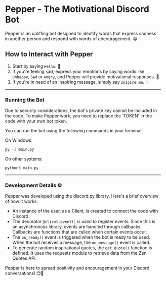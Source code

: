# Pepper - The Motivational Discord Bot

Pepper is an uplifting bot designed to identify words that express sadness in another person and respond with words of encouragement. 😁

## How to Interact with Pepper

1. Start by saying ``Hello``. 👋
1. If you're feeling sad, express your emotions by saying words like ``Unhappy``, ``Sad`` or ``Angry``, and Pepper will provide motivational responses. 🔼
1. If you're in need of an inspiring message, simply say  ``Inspire me``. ✨

---

### Running the Bot

Due to security considerations, the bot's private key cannot be included in the code. To make Pepper work, you need to replace the 'TOKEN' in the code with your own bot token.

You can run the bot using the following commands in your terminal:

On Windows:
```sh
py -3 main.py
```

On other systems:
```sh
python3 main.py
```

---

### Development Details ⚙️

Pepper was developed using the discord.py library. Here's a brief overview of how it works:

- An instance of the user, as a Client, is created to connect the code with Discord.
- The decorator ```@client.event()``` is used to register events. Since this is an asynchronous library, events are handled through callbacks. Callbacks are functions that are called when certain events occur.
- The ```on_ready()``` event is triggered when the bot is ready to be used. When the bot receives a message, the ```on_message()``` event is called.
- To generate random inspirational quotes, the ```get_quote()``` function is defined. It uses the requests module to retrieve data from the Zen Quotes API.

Pepper is here to spread positivity and encouragement in your Discord conversations! 😊🌟
